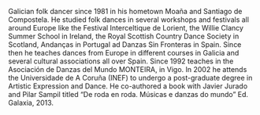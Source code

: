 Galician folk dancer since 1981 in his hometown Moaña and Santiago de Compostela. He studied folk dances in several workshops and festivals all around Europe like the Festival Interceltique de Lorient, the Willie Clancy Summer School in Ireland, the Royal Scottish Country Dance Society in Scotland, Andanças in Portugal ad Danzas Sin Fronteras in Spain. Since then he teaches dances from Europe in different courses in Galicia and several cultural associations all over Spain. Since 1992 teaches in the Asociación de Danzas del Mundo MONTEIRA, in Vigo. In 2002 he attends the Universidade de A Coruña (INEF) to undergo a post-graduate degree in Artistic Expression and Dance. He co-authored a book with Javier Jurado and Pilar Sampil titled “De roda en roda. Músicas e danzas do mundo” Ed. Galaxia, 2013.
